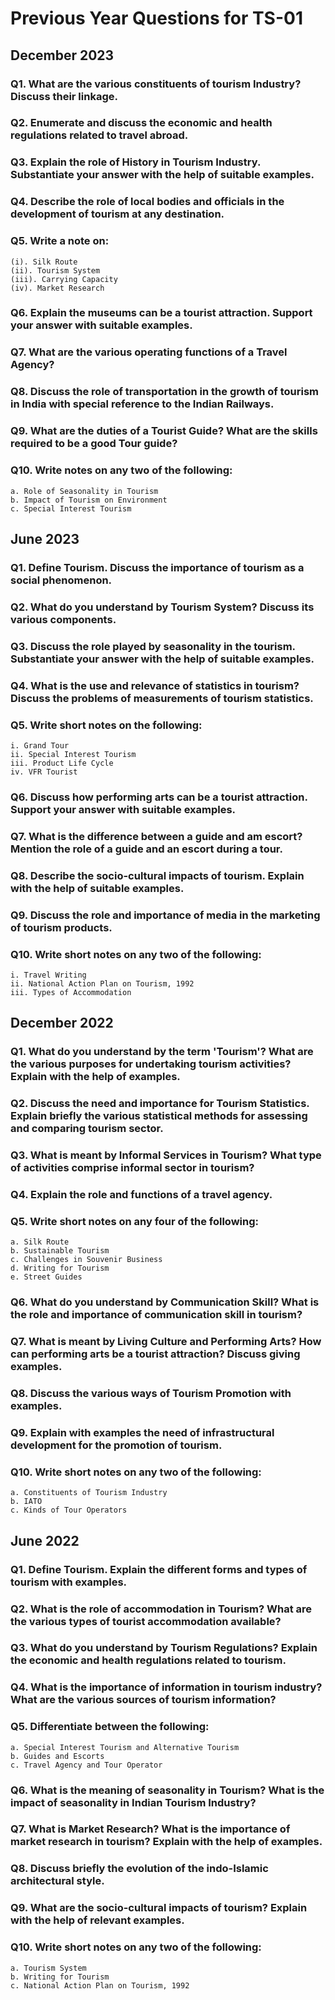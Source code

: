 # Previous Year Questions for TS-01

## December 2023

### Q1. What are the various constituents of tourism Industry? Discuss their linkage.

### Q2. Enumerate and discuss the economic and health regulations related to travel abroad.

### Q3. Explain the role of History in Tourism Industry. Substantiate your answer with the help of suitable examples.

### Q4. Describe the role of local bodies and officials in the development of tourism at any destination.

### Q5. Write a note on:

    (i). Silk Route
    (ii). Tourism System
    (iii). Carrying Capacity
    (iv). Market Research

### Q6. Explain the museums can be a tourist attraction. Support your answer with suitable examples.

### Q7. What are the various operating functions of a Travel Agency?

### Q8. Discuss the role of transportation in the growth of tourism in India with special reference to the Indian Railways.

### Q9. What are the duties of a Tourist Guide? What are the skills required to be a good Tour guide?

### Q10. Write notes on any two of the following:
    a. Role of Seasonality in Tourism
    b. Impact of Tourism on Environment
    c. Special Interest Tourism

## June 2023

### Q1. Define Tourism. Discuss the importance of tourism as a social phenomenon.

### Q2. What do you understand by Tourism System? Discuss its various components.

### Q3. Discuss the role played by seasonality in the tourism. Substantiate your answer with the help of suitable examples.

### Q4. What is the use and relevance of statistics in tourism? Discuss the problems of measurements of tourism statistics.

### Q5. Write short notes on the following:
    i. Grand Tour
    ii. Special Interest Tourism
    iii. Product Life Cycle
    iv. VFR Tourist

### Q6. Discuss how performing arts can be a tourist attraction. Support your answer with suitable examples.

### Q7. What is the difference between a guide and am escort? Mention the role of a guide and an escort during a tour.

### Q8. Describe the socio-cultural impacts of tourism. Explain with the help of suitable examples.

### Q9. Discuss the role and importance of media in the marketing of tourism products.

### Q10. Write short notes on any two of the following:
    i. Travel Writing
    ii. National Action Plan on Tourism, 1992
    iii. Types of Accommodation

## December 2022

### Q1. What do you understand by the term 'Tourism'? What are the various purposes for undertaking tourism activities? Explain with the help of examples.

### Q2. Discuss the need and importance for Tourism Statistics. Explain briefly the various statistical methods for assessing and comparing tourism sector.

### Q3. What is meant by Informal Services in Tourism? What type of activities comprise informal sector in tourism?

### Q4. Explain the role and functions of a travel agency.

### Q5. Write short notes on any four of the following:

    a. Silk Route
    b. Sustainable Tourism
    c. Challenges in Souvenir Business
    d. Writing for Tourism
    e. Street Guides

### Q6. What do you understand by Communication Skill? What is the role and importance of communication skill in tourism?

### Q7. What is meant by Living Culture and Performing Arts? How can performing arts be a tourist attraction? Discuss giving examples.

### Q8. Discuss the various ways of Tourism Promotion with examples.

### Q9. Explain with examples the need of infrastructural development for the promotion of tourism.

### Q10. Write short notes on any two of the following:

    a. Constituents of Tourism Industry
    b. IATO
    c. Kinds of Tour Operators

## June 2022

### Q1. Define Tourism. Explain the different forms and types of tourism with examples.

### Q2. What is the role of accommodation in Tourism? What are the various types of tourist accommodation available?

### Q3. What do you understand by Tourism Regulations? Explain the economic and health regulations related to tourism.

### Q4. What is the importance of information in tourism industry? What are the various sources of tourism information?

### Q5. Differentiate between the following:

    a. Special Interest Tourism and Alternative Tourism
    b. Guides and Escorts
    c. Travel Agency and Tour Operator

### Q6. What is the meaning of seasonality in Tourism? What is the impact of seasonality in Indian Tourism Industry?

### Q7. What is Market Research? What is the importance of market research in tourism? Explain with the help of examples.

### Q8. Discuss briefly the evolution of the indo-Islamic architectural style.

### Q9. What are the socio-cultural impacts of tourism? Explain with the help of relevant examples.

### Q10. Write short notes on any two of the following:

    a. Tourism System
    b. Writing for Tourism
    c. National Action Plan on Tourism, 1992